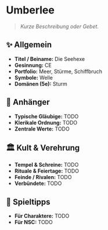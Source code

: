 # Umberlee

> *Kurze Beschreibung oder Gebet.*

## ✨ Allgemein
- **Titel / Beiname:** Die Seehexe
- **Gesinnung:** CE
- **Portfolio:** Meer, Stürme, Schiffbruch
- **Symbole:** Welle
- **Domänen (5e):** Sturm

## 🙏 Anhänger
- **Typische Gläubige:** TODO
- **Klerikale Ordnung:** TODO
- **Zentrale Werte:** TODO

## 🏛️ Kult & Verehrung
- **Tempel & Schreine:** TODO
- **Rituale & Feiertage:** TODO
- **Feinde / Rivalen:** TODO
- **Verbündete:** TODO

## 📖 Spieltipps
- **Für Charaktere:** TODO
- **Für NSC:** TODO
